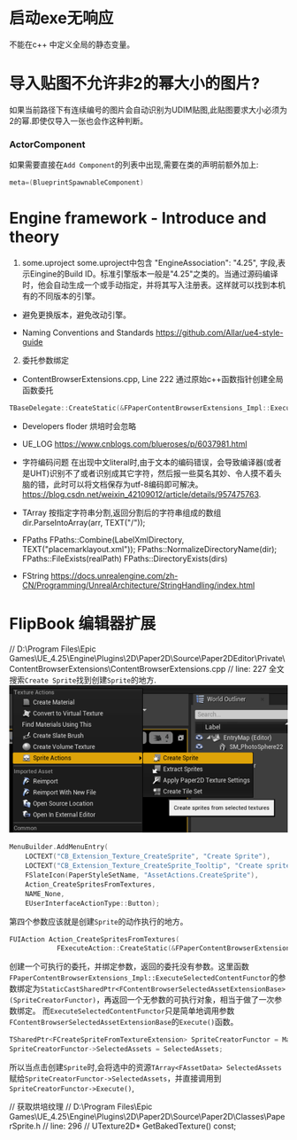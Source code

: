 # 启动exe无响应
不能在c++ 中定义全局的静态变量。

# 导入贴图不允许非2的幂大小的图片?
如果当前路径下有连续编号的图片会自动识别为UDIM贴图,此贴图要求大小必须为2的幂.即使仅导入一张也会作这种判断。

### ActorComponent
如果需要直接在`Add Component`的列表中出现,需要在类的声明前额外加上:
```c++
meta=(BlueprintSpawnableComponent)
```

# Engine framework - Introduce and theory
1. some.uproject
some.uproject中包含
"EngineAssociation": "4.25",
字段,表示Eingine的Build ID。标准引擎版本一般是"4.25"之类的。当通过源码编译时，他会自动生成一个或手动指定，并将其写入注册表。这样就可以找到本机有的不同版本的引擎。

- 避免更换版本，避免改动引擎。

- Naming Conventions and Standards
https://github.com/Allar/ue4-style-guide

2. 委托参数绑定
- ContentBrowserExtensions.cpp, Line 222
通过原始c++函数指针创建全局函数委托
```c++
TBaseDelegate::CreateStatic(&FPaperContentBrowserExtensions_Impl::ExecuteSelectedContentFunctor, StaticCastSharedPtr<FContentBrowserSelectedAssetExtensionBase>(SpriteCreatorFunctor))
```

- Developers floder 
烘培时会忽略

- UE_LOG
https://www.cnblogs.com/blueroses/p/6037981.html

- 字符编码问题
在出现中文literal时,由于文本的编码错误，会导致编译器(或者是UHT)识别不了或者识别成其它字符，然后报一些莫名其妙、令人摸不着头脑的错，此时可以将文档保存为utf-8编码即可解决。
https://blog.csdn.net/weixin_42109012/article/details/957475763. 

- TArray
按指定字符串分割,返回分割后的字符串组成的数组
dir.ParseIntoArray(arr, TEXT("/")); 

- FPaths
FPaths::Combine(LabelXmlDirectory, TEXT("placemarklayout.xml"));
FPaths::NormalizeDirectoryName(dir);
FPaths::FileExists(realPath)
FPaths::DirectoryExists(dirs)

- FString
https://docs.unrealengine.com/zh-CN/Programming/UnrealArchitecture/StringHandling/index.html

# FlipBook 编辑器扩展
// D:\Program Files\Epic Games\UE_4.25\Engine\Plugins\2D\Paper2D\Source\Paper2DEditor\Private\ContentBrowserExtensions\ContentBrowserExtensions.cpp
// line: 227
全文搜索`Create Sprite`找到创建`Sprite`的地方.
![CreateSprite](./CreateSpriteEntry.png)
```c++
MenuBuilder.AddMenuEntry(
	LOCTEXT("CB_Extension_Texture_CreateSprite", "Create Sprite"),
	LOCTEXT("CB_Extension_Texture_CreateSprite_Tooltip", "Create sprites from selected textures"),
	FSlateIcon(PaperStyleSetName, "AssetActions.CreateSprite"),
	Action_CreateSpritesFromTextures,
	NAME_None,
	EUserInterfaceActionType::Button);
```
第四个参数应该就是创建`Sprite`的动作执行的地方。
```c++
FUIAction Action_CreateSpritesFromTextures(
			FExecuteAction::CreateStatic(&FPaperContentBrowserExtensions_Impl::ExecuteSelectedContentFunctor, StaticCastSharedPtr<FContentBrowserSelectedAssetExtensionBase>(SpriteCreatorFunctor)));
```
创建一个可执行的委托，并绑定参数，返回的委托没有参数。这里函数`FPaperContentBrowserExtensions_Impl::ExecuteSelectedContentFunctor`的参数绑定为`StaticCastSharedPtr<FContentBrowserSelectedAssetExtensionBase>(SpriteCreatorFunctor)`，再返回一个无参数的可执行对象，相当于做了一次参数绑定。
而`ExecuteSelectedContentFunctor`只是简单地调用参数`FContentBrowserSelectedAssetExtensionBase`的`Execute()`函数。
```c++
TSharedPtr<FCreateSpriteFromTextureExtension> SpriteCreatorFunctor = MakeShareable(new FCreateSpriteFromTextureExtension());
SpriteCreatorFunctor->SelectedAssets = SelectedAssets;
```
所以当点击创建`Sprite`时,会将选中的资源`TArray<FAssetData> SelectedAssets`赋给`SpriteCreatorFunctor->SelectedAssets`，并直接调用到`SpriteCreatorFunctor->Execute()`,

// 获取烘培纹理
// D:\Program Files\Epic Games\UE_4.25\Engine\Plugins\2D\Paper2D\Source\Paper2D\Classes\PaperSprite.h
// line: 296
//	UTexture2D* GetBakedTexture() const;
